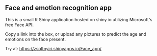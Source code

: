 ## Face and emotion recognition app

This is a small R Shiny application hosted on shiny.io utilizing Microsoft's free Face API.

Copy a link into the box, or upload any pictures to predict the age and emotions on the face present.

Try at: https://zsoltnyiri.shinyapps.io/Face_app/
